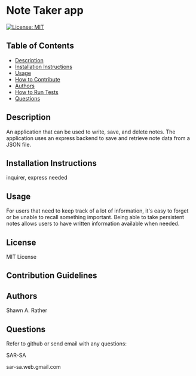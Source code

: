 # Note Taker app

[![License: MIT](https://img.shields.io/badge/License-MIT-yellow.svg)](https://opensource.org/licenses/MIT)
## Table of Contents
- [Description](#descriptiongo)
- [Installation Instructions](#installgo)
- [Usage](#usagego)
- [How to Contribute](#contrigo)
- [Authors](#authorgo)
- [How to Run Tests](#testsgo)
- [Questions](#contactgo)
        
## Description<a id='descriptiongo'></a>

An application that can be used to write, save, and delete notes. The application uses an express backend to save and retrieve note data from a JSON file.

## Installation Instructions<a id="installgo"></a>

inquirer, express needed
## Usage<a id="usagego"></a>

For users that need to keep track of a lot of information, it's easy to forget or be unable to recall something important. Being able to take persistent notes allows users to have written information available when needed.
## License<a id="licensego"></a>

MIT License
## Contribution Guidelines<a id="contrigo"></a>


## Authors<a id="authorgo"></a>

Shawn A. Rather


## Questions<a id="contactgo"></a>

Refer to github or send email with any questions:

SAR-SA

sar-sa.web.gmail.com

